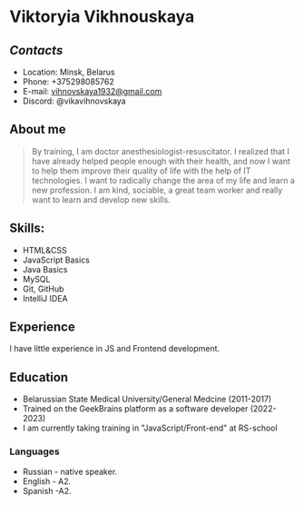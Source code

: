 # Viktoryia Vikhnouskaya
## _Contacts_

- Location: Minsk, Belarus
- Phone: +375298085762
- E-mail: vihnovskaya1932@gmail.com
- Discord: @vikavihnovskaya

## About me


> By training, I am doctor anesthesiologist-resuscitator.
> I realized that I have already helped people enough with their health,
> and now I want to help them improve their quality of life
> with the help of IT technologies.
> I want to radically change the area of my life
> and learn a new profession.
> I am kind, sociable, a great team worker
> and really want to learn and develop new skills.


## Skills:


- HTML&CSS
- JavaScript Basics
- Java Basics
- MySQL
- Git, GitHub
- IntelliJ IDEA


## Experience


I have little experience in JS and Frontend development.

## Education


- Belarussian State Medical University/General Medcine (2011-2017)
- Trained on the GeekBrains platform as a software developer (2022-2023)
- I am currently taking training in "JavaScript/Front-end" at RS-school

### Languages

- Russian - native speaker.
- English - A2.
- Spanish -A2.

